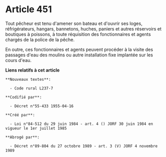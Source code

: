 # Article 451

Tout pêcheur est tenu d'amener son bateau et d'ouvrir ses loges, réfrigérateurs, hangars, bannetons, huches, paniers et
autres réservoirs et boutiques à poissons, à toute réquisition des fonctionnaires et agents chargés de la police de la pêche.

En outre, ces fonctionnaires et agents peuvent procéder à la visite des passages d'eau des moulins ou autre installation fixe
implantée sur les cours d'eau.

**Liens relatifs à cet article**

	**Nouveaux textes**:

	  - Code rural L237-7

	**Codifié par**:

	  - Décret n°55-433 1955-04-16

	**Créé par**:

	  - Loi n°84-512 du 29 juin 1984 - art. 4 () JORF 30 juin 1984 en vigueur le 1er juillet 1985

	**Abrogé par**:

	  - Décret n°89-804 du 27 octobre 1989 - art. 3 (V) JORF 4 novembre 1989
